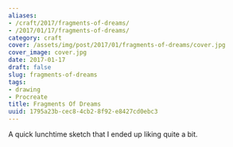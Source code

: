 ```yaml
---
aliases:
- /craft/2017/fragments-of-dreams/
- /2017/01/17/fragments-of-dreams/
category: craft
cover: /assets/img/post/2017/01/fragments-of-dreams/cover.jpg
cover_image: cover.jpg
date: 2017-01-17
draft: false
slug: fragments-of-dreams
tags:
- drawing
- Procreate
title: Fragments Of Dreams
uuid: 1795a23b-cec8-4cb2-8f92-e8427cd0ebc3
---
```


A quick lunchtime sketch that I ended up liking quite a bit.
